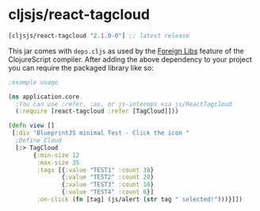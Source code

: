 # cljsjs/react-tagcloud


[](dependency)
```clojure
[cljsjs/react-tagcloud "2.1.0-0"] ;; latest release
```
[](/dependency)

This jar comes with `deps.cljs` as used by the [Foreign Libs][flibs] feature
of the ClojureScript compiler. After adding the above dependency to your project
you can require the packaged library like so:

```clojure
;example usage

(ns application.core
  ;You can use :refer, :as, or js-interops via js/ReactTagcloud
  (:require [react-tagcloud :refer [TagCloud]]))

(defn view []
 [:div "BlueprintJS minimal Test - Click the icon "
  ;Define Cloud
  [:> TagCloud
       {:min-size 12
        :max-size 35
        :tags [{:value "TEST1" :count 38}
               {:value "TEST2" :count 28}
               {:value "TEST3" :count 18}
               {:value "TEST4" :count 8}]
        :on-click (fn [tag] (js/alert (str tag " selected!")))}]])

```

[flibs]: https://clojurescript.org/reference/packaging-foreign-deps
